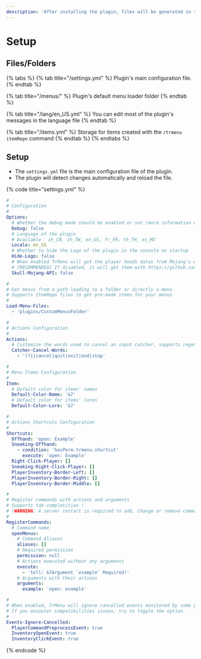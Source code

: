 ```yaml
---
description: 'After installing the plugin, files will be generated in the plugins folder'
---
```


# Setup

## Files/Folders

{% tabs %}
{% tab title="/settings.yml" %}
Plugin's main configuration file.
{% endtab %}

{% tab title="/menus/" %}
Plugin's default menu loader folder
{% endtab %}

{% tab title="/lang/en\_US.yml" %}
You can edit most of the plugin's messages in the language file
{% endtab %}

{% tab title="/items.yml" %}
Storage for items created with the `/trmenu itemRepo` command
{% endtab %}
{% endtabs %}

## Setup

* The `settings.yml` file is the main configuration file of the plugin.
* The plugin will detect changes automatically and reload the file.

{% code title="settings.yml" %}
```yaml
#
# Configuration
#
Options:
  # Whether the debug mode should be enabled or not (more information will be sent to the console)
  Debug: false
  # Language of the plugin
  # Available： zh_CN, zh_TW, en_US, fr_FR, th_TH, es_MX
  Locale: en_US
  # Whether to hide the Logo of the plugin in the console on startup
  Hide-Logo: false
  # When enabled TrMenu will get the player heads datas from Mojang's API
  # [RECOMMENDED] If disabled, it will get them with https://github.com/Electroid/mojang-api
  Skull-Mojang-API: false

#
# Get menus from a path leading to a folder or directly a menu
# Supports ItemRepo files to get pre-made items for your menus
#
Load-Menu-Files:
  - 'plugins/CustomMenusFolder'

#
# Actions Configuration
#
Actions:
  # Customize the words used to cancel an input catcher, supports regex
  Catcher-Cancel-Words:
    - '(?i)cancel|quit|exit|end|stop'

#
# Menu Items Configuration
#
Item:
  # Default color for items' names
  Default-Color-Name: '&7'
  # Default color for items' lores
  Default-Color-Lore: '&7'

#
# Actions Shortcuts Configuration
#
Shortcuts:
  Offhand: 'open: Example'
  Sneaking-Offhand:
    - condition: 'hasPerm.trmenu.shortcut'
      execute: 'open: Example'
  Right-Click-Player: []
  Sneaking-Right-Click-Player: []
  PlayerInventory-Border-Left: []
  PlayerInventory-Border-Right: []
  PlayerInventory-Border-Middle: []

#
# Register commands with actions and arguments
# Supports tab-completition !
# (WARNING: A server restart is required to add, change or remove commands)
#
RegisterCommands:
  # Command name
  openMenus:
    # Command Aliases
    aliases: []
    # Required permission
    permission: null
    # Actions executed without any arguments
    execute:
      - 'tell: &7Argument `example` Required!'
    # Arguments with their actions
    arguments:
      example: 'open: example'

#
# When enabled, TrMenu will ignore cancelled events monitored by some plugins
# If you encouter compatibilities issues, try to toggle the option.
#
Events-Ignore-Cancelled:
  PlayerCommandPreprocessEvent: true
  InventoryOpenEvent: true
  InventoryClickEvent: true
```
{% endcode %}

